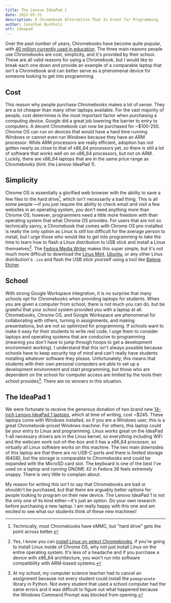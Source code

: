 ```yaml
---
title: The Lenovo IdeaPad 1
date: 2022-05-31
description: A Chromebook Alternative That Is Great for Programming
author: Jonathan Buchholz
url: ideapad
---
```


Over the past number of years, Chromebooks have become quite popular, with [40
million currently used in education]. The three main reasons people use
Chromebooks are cost, simplicity, and it's provided by their school. These are
all valid reasons for using a Chromebook, but I would like to break each one
down and provide an example of a comparable laptop that isn't a Chromebook and
can better serve as a phenomenal device for someone looking to get into
programming.

[40 million currently used in education]: https://www.blog.google/outreach-initiatives/education/2020-chromebooks/

## Cost

This reason why people purchase Chromebooks makes a lot of sense. They are a lot
cheaper than many other laptops available. For the vast majority of people, cost
determines is the most important factor when purchasing a computing device.
Google did a great job lowering the barrier to entry to computers. A decent
Chromebook can now be purchased for ~$100-250. Chrome OS can run on devices that
would have a hard time running Windows or cannot even run Windows because they
have an ARM processor. While ARM processors are really efficient, adoption has
not gotten nearly as close to that of x86_64 processors yet, so there is still a
lot of software that works well on on x86_64 processors, but not on ARM.
Luckily, there are x86_64 laptops that are in the same price range as
Chromebooks (hint: the Lenovo IdeaPad 1).

## Simplicity

Chrome OS is essentially a glorified web browser with the ability to save a few
files to the hard drive[^1], which isn't necessarily a bad thing. This is all
some people —if you just require the ability to check email and visit a few
websites in an operating system, you don't need anything more than Chrome OS;
however, programmers need a little more freedom with their operating system that
what Chrome OS provides. For users that are not so technically savvy, a
Chromebook that comes with Chrome OS pre-installed is really the only option as
Linux is still too difficult for the average person to install, but I urge those
who would like to get into programming to take the time to learn how to flash a
Linux distribution to USB stick and install a Linux themselves[^2]. The [Fedora
Media Writer] makes this super simple, but it's not much more difficult to
download the [Linux Mint], [Ubuntu], or any other Linux distribution's `.iso`
and flash the USB stick yourself using a tool like [Balena Etcher].

[^1]: Technically, most Chromebooks have eMMC, but "hard drive" gets the point
across better.

[^2]: Yes, I know you can [install Linux on select Chromebooks],
if you're going to install Linux inside of Chrome OS, why not just install Linux
on the entire operating system. It's less of a headache and if you purchase a
device with x86_64 architecture, you won't run into software compatibility with
ARM-based systems.

[Fedora Media Writer]: https://getfedora.org/en/workstation/download/
[Linux Mint]: https://linuxmint.com/
[Ubuntu]: https://ubuntu.com/desktop
[Balena Etcher]: https://balenaetcher.net/
[install Linux on select Chromebooks]: https://sites.google.com/a/chromium.org/dev/chromium-os/chrome-os-systems-supporting-linux

## School

With strong Google Workspace integration, it is no surprise that many schools
opt for Chromebooks when providing laptops for students. When you are given a
computer from school, there is not much you can do, but be grateful that your
school system provided you with a laptop at all. Chromebooks, Chrome OS, and
Google Workspace are phenomenal for collaborating with others, turning in
assignments, and making presentations, but are not so optimized for programming.
If schools want to make it easy for their students to write real code, I urge
them to consider laptops and operating systems that are conducive to programming
(meaning you don't have to jump through hoops to get a development environment
working). I understand that this isn't always possible because schools have to
keep security top of mind and can't really have students installing whatever
software they please. Unfortunately, this means that students with their own
personal computers are able to set up a development environment and start
programming, but those who are dependent on the school for computer access are
limited by the tools their school provides[^3]. There are no winners in this
situation.

[^3]: At my school, my computer science teacher had to cancel an assignment
because not every student could install the `pomegranate` library in Python.
Not every student that used a school computer had the same errors and it was
difficult to figure out what happened because the Windows Command Prompt was
blocked from opening.

## The IdeaPad 1

We were fortunate to receive the generous donation of two brand new [14-inch
Lenovo IdeaPad 1 laptops], which at time of writing, cost ~$245. These laptops
come with Windows installed, so if you are a Windows user, this is a great
Chromebook-priced Windows machine. For others, this laptop could be your entry
to Linux and programming. Linux works great on the IdeaPad 1–all necessary
drivers are in the Linux kernel, so everything including WiFi and the webcam
work out-of-the-box and it has a x86_64 processor, so virtually all Linux
software works on this machine. The two main downsides of this laptop are that
there are no USB-C ports and there is limited storage (64GB), but the storage is
comparable to Chromebooks and could be expanded with the MicroSD card slot. The
keyboard is one of the best I've used on a laptop and running GNOME 42 in Fedora
36 feels extremely snappy. There is very little to complain about.

My reason for writing this isn't to say that Chromebooks are bad or shouldn't be
purchased, but that there are arguably better options for people looking to
program on their new device. The Lenovo IdeaPad 1 is not the only one of its
kind either—it's just an option. Do your own research before purchasing a new
laptop. I am really happy with this one and am excited to see what our students
think of these new machines!

[14-inch Lenovo IdeaPad 1 laptops]: https://www.amazon.com/Lenovo-IdeaPad-Processor-Graphics-81VU00D1US/dp/B09BG85LRV
